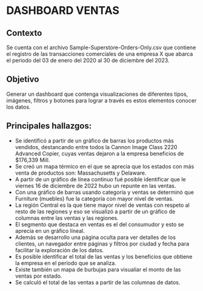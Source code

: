 # DASHBOARD VENTAS

## Contexto 
Se cuenta con el archivo Sample-Superstore-Orders-Only.csv que contiene el registro de las transacciones comerciales de una empresa X que abarca el periodo del 03 de enero del 2020 al 30 de diciembre del 2023. 

## Objetivo
Generar un dashboard que contenga visualizaciones de diferentes tipos, imágenes, filtros y botones para lograr a través es estos elementos conocer los datos.

## Principales hallazgos:
- Se identificó a partir de un gráfico de barras los productos más vendidos, destancando entre todos la Cannon Image Class 2220 Advanced Copier, cuyas ventas dejaron a la empresa beneficios de $176,339 Mill.
- Se creó un mapa térmico en el que se aprecia que los estados con más venta de productos son: Massachusetts y Delaware. 
- A partir de un gráfico de línea continuo fué posible identificar que le viernes 16 de diciembre de 2022 hubo un repunte en las ventas.
- Con una gráfico de barras usando categoría y ventas se determinó que Furniture (muebles) fue la categoría con mayor nivel de ventas.
- La región Central es la que tiene mayor nivel de ventas con respeto al resto de las regiones y eso se visualizó a partir de un gráfico de columnas entre las ventas y las regiones.
- El segmento que destaca en ventas es el del consumudor y esto se aprecia en un gráfico líneal.
- Además se desarrollo una página oculta para ver detalles de los clientes, un navegador entre páginas y filtros por ciudad y fecha para facilitar la exploración de los datos.
- Es posible identificar el total de las ventas y los beneficios que obtiene la empresa en el periodo que se analiza.
- Existe también un mapa de burbujas para visualiar el monto de las ventas por estado.
- Se calculó el total de las ventas a partir de las columnas de datos.
  


